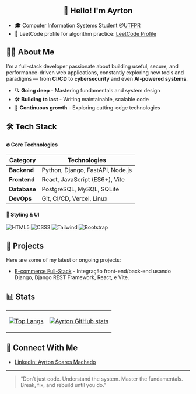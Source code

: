 <h2 align="center">👋 Hello! I'm Ayrton</h1>

- 🎓 Computer Information Systems Student @[UTFPR](https://www.utfpr.edu.br/)
- 🔗 LeetCode profile for algorithm practice: [LeetCode Profile](https://leetcode.com/u/ayrt/)

## 👨‍💻 About Me

I'm a full-stack developer passionate about building useful, secure, and performance-driven web applications, constantly exploring new tools and paradigms — from **CI/CD** to **cybersecurity** and even **AI-powered systems**.

- 🔍 **Going deep** - Mastering fundamentals and system design
- 🛠️ **Building to last** - Writing maintainable, scalable code
- 🚀 **Continuous growth** - Exploring cutting-edge technologies

## 🛠 Tech Stack

#### 🔥 Core Technologies
|    Category    |                    Technologies                     |
|----------------|-----------------------------------------------------|
|  **Backend**   | Python,     Django, FastAPI,     Node.js            |
|  **Frontend**  | React,      JavaScript (ES6+),   Vite               |
|  **Database**  | PostgreSQL, MySQL,               SQLite             |
|  **DevOps**    | Git,        CI/CD,               Vercel,      Linux |

#### 🎨 Styling & UI
![HTML5](https://img.shields.io/badge/HTML5-E34F26?style=flat&logo=html5&logoColor=white)
![CSS3](https://img.shields.io/badge/CSS3-1572B6?style=flat&logo=css3&logoColor=white)
![Tailwind](https://img.shields.io/badge/Tailwind_CSS-38B2AC?style=flat&logo=tailwind-css&logoColor=white)
![Bootstrap](https://img.shields.io/badge/Bootstrap-563D7C?style=flat&logo=bootstrap&logoColor=white)


## 📁 Projects

Here are some of my latest or ongoing projects:

- [E-commerce Full-Stack](https://github.com/Ayrton-Machado/commerce) - Integração front-end/back-end usando Django, Django REST Framework, React, e Vite.

## 📊 Stats
<table>
 <tr>
  <td>
  
  [![Top Langs](https://github-readme-stats.vercel.app/api/top-langs/?username=ayrton-machado&show_icons=true&theme=react&bg_color=0D1117&color=5BCDEC&line=5BCDEC&point=FFFFFF&hide_border=true)](https://github.com/anuraghazra/github-readme-stats)
  </td>
  <td>    
   
  [![Ayrton GitHub stats](https://github-readme-stats.vercel.app/api?username=ayrton-machado&show_icons=true&theme=react&bg_color=0D1117&color=5BCDEC&line=5BCDEC&point=FFFFFF&hide_border=true&repo=github-readme-stats)](https://github.com/anuraghazra/github-readme-stats) 
  </td>
 </tr>
</table>

## 🤝 Connect With Me
- [LinkedIn: Ayrton Soares Machado](https://www.linkedin.com/in/ayrton-s-machado/)

---

> “Don't just code. Understand the system. Master the fundamentals. Break, fix, and rebuild until you do.”
